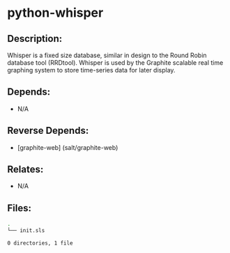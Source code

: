 # python-whisper

## Description:

Whisper is a fixed size database, similar in design to the Round Robin database tool (RRDtool). Whisper is used by the Graphite scalable real time graphing system to store time-series data for later display.

## Depends:

  -  N/A

## Reverse Depends:

  -  [graphite-web] (salt/graphite-web)

## Relates:

  -  N/A

## Files:

```bash
.
└── init.sls

0 directories, 1 file
```
